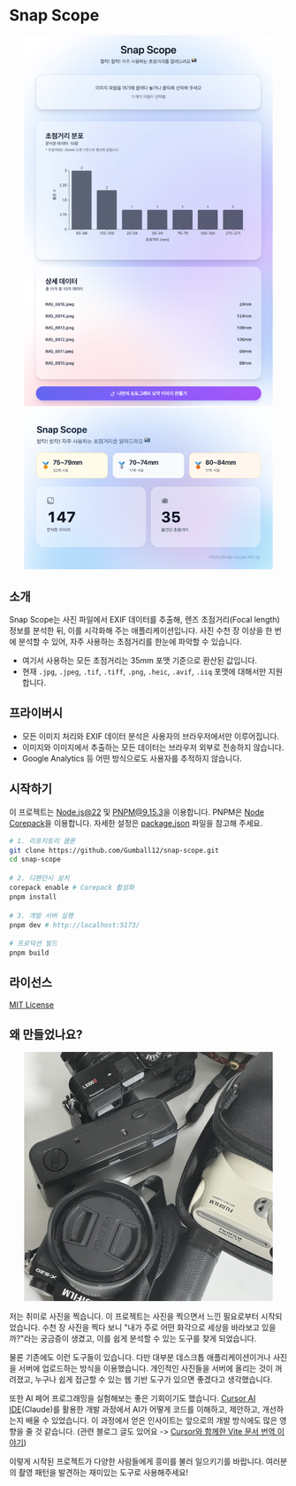 # Snap Scope

<p align="center">
  <img src="./docs/app-preview.png" width="450" title="App Preview" alt="App Preview">
  <img src="./docs/summary-preview.png" width="450" title="Summary Preview" alt="Summary Preview">
</p>

## 소개

Snap Scope는 사진 파일에서 EXIF 데이터를 추출해, 렌즈 초점거리(Focal length) 정보를 분석한 뒤, 이를 시각화해 주는 애플리케이션입니다. 사진 수천 장 이상을 한 번에 분석할 수 있어, 자주 사용하는 초점거리를 한눈에 파악할 수 있습니다.

- 여기서 사용하는 모든 초점거리는 35mm 포맷 기준으로 환산된 값입니다.
- 현재 `.jpg`, `.jpeg`, `.tif`, `.tiff`, `.png`, `.heic`, `.avif`, `.iiq` 포맷에 대해서만 지원합니다.

## 프라이버시

- 모든 이미지 처리와 EXIF 데이터 분석은 사용자의 브라우저에서만 이루어집니다.
- 이미지와 이미지에서 추출하는 모든 데이터는 브라우저 외부로 전송하지 않습니다.
- Google Analytics 등 어떤 방식으로도 사용자를 추적하지 않습니다.

## 시작하기

이 프로젝트는 [Node.js@22](https://nodejs.org/ko) 및 [PNPM@9.15.3](https://pnpm.io/ko/)을 이용합니다. PNPM은 [Node Corepack](https://nodejs.org/api/corepack.html)을 이용합니다. 자세한 설정은 [package.json](./package.json) 파일을 참고해 주세요.

```bash
# 1. 리포지토리 클론
git clone https://github.com/Gumball12/snap-scope.git
cd snap-scope

# 2. 디펜던시 설치
corepack enable # Corepack 활성화
pnpm install

# 3. 개발 서버 실행
pnpm dev # http://localhost:5173/

# 프로덕션 빌드
pnpm build
```

## 라이선스

[MIT License](./LICENSE)

## 왜 만들었나요?

<p align="center">
  <img src="./docs/camera.jpg" width="450" title="My Cameras" alt="My Cameras">
</p>

저는 취미로 사진을 찍습니다. 이 프로젝트는 사진을 찍으면서 느낀 필요로부터 시작되었습니다. 수천 장 사진을 찍다 보니 "내가 주로 어떤 화각으로 세상을 바라보고 있을까?"라는 궁금증이 생겼고, 이를 쉽게 분석할 수 있는 도구를 찾게 되었습니다.

물론 기존에도 이런 도구들이 있습니다. 다만 대부분 데스크톱 애플리케이션이거나 사진을 서버에 업로드하는 방식을 이용했습니다. 개인적인 사진들을 서버에 올리는 것이 꺼려졌고, 누구나 쉽게 접근할 수 있는 웹 기반 도구가 있으면 좋겠다고 생각했습니다.

또한 AI 페어 프로그래밍을 실험해보는 좋은 기회이기도 했습니다. [Cursor AI IDE](https://www.cursor.com/)(Claude)를 활용한 개발 과정에서 AI가 어떻게 코드를 이해하고, 제안하고, 개선하는지 배울 수 있었습니다. 이 과정에서 얻은 인사이트는 앞으로의 개발 방식에도 많은 영향을 줄 것 같습니다. (관련 블로그 글도 있어요 -> [Cursor와 함께한 Vite 문서 번역 이야기](https://shj.rip/article/translate-to-korean-with-cursor.html))

이렇게 시작된 프로젝트가 다양한 사람들에게 흥미를 불러 일으키기를 바랍니다. 여러분의 촬영 패턴을 발견하는 재미있는 도구로 사용해주세요!
